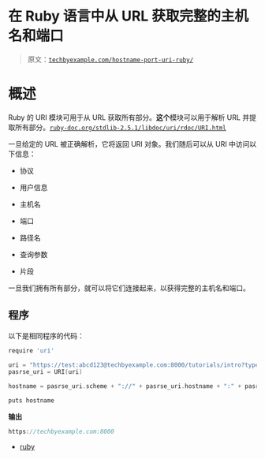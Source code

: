 # 在 Ruby 语言中从 URL 获取完整的主机名和端口

> 原文：[`techbyexample.com/hostname-port-uri-ruby/`](https://techbyexample.com/hostname-port-uri-ruby/)

# **概述**

Ruby 的 URI 模块可用于从 URL 获取所有部分。**这个**模块可以用于解析 URL 并提取所有部分。[`ruby-doc.org/stdlib-2.5.1/libdoc/uri/rdoc/URI.html`](https://ruby-doc.org/stdlib-2.5.1/libdoc/uri/rdoc/URI.html)

一旦给定的 URL 被正确解析，它将返回 URI 对象。我们随后可以从 URI 中访问以下信息：

+   协议

+   用户信息

+   主机名

+   端口

+   路径名

+   查询参数

+   片段

一旦我们拥有所有部分，就可以将它们连接起来，以获得完整的主机名和端口。

## **程序**

以下是相同程序的代码：

```go
require 'uri'

uri = "https://test:abcd123@techbyexample.com:8000/tutorials/intro?type=advance&compact=false#history"
pasrse_uri = URI(uri)

hostname = pasrse_uri.scheme + "://" + pasrse_uri.hostname + ":" + pasrse_uri.port.to_s

puts hostname
```

**输出**

```go
https://techbyexample.com:8000
```

+   [ruby](https://techbyexample.com/tag/ruby/)
